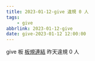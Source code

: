 ```yaml
---
title: 2023-01-12-give 違規 0 人
tags:
    - give
abbrlink: 2023-01-12-give
date: give-2023-01-12 12:00:00
---
```

give 板 [板規連結](https://www.ptt.cc/bbs/give/M.1612495900.A.C32.html)
昨天違規 0 人
